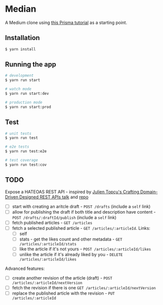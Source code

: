 # Median

A Medium clone using [this Prisma tutorial](https://www.prisma.io/blog/nestjs-prisma-rest-api-7D056s1BmOL0) as a starting point.

## Installation

```bash
$ yarn install
```

## Running the app

```bash
# development
$ yarn run start

# watch mode
$ yarn run start:dev

# production mode
$ yarn run start:prod
```

## Test

```bash
# unit tests
$ yarn run test

# e2e tests
$ yarn run test:e2e

# test coverage
$ yarn run test:cov
```

## TODO
Expose a HATEOAS REST API - inspired by [Julien Topçu's Crafting Domain-Driven Designed REST APIs talk](https://www.youtube.com/watch?v=x3Bf25altb4) and [repo](https://gitlab.com/crafts-records/columbiad-express)
- [ ] start with creating an aritcle draft - `POST /drafts` (include a `self` link)
- [ ] allow for publishing the draft if both title and description have content - `POST /drafts/:draftId/publish` (include a `self` link)
- [ ] fetch published articles - `GET /articles`
- [ ] fetch a selected published article - `GET /articles/:articleId`. Links:
  - [ ] self
  - [ ] stats - get the likes count and other metadata - `GET /articles/:articleId/stats`
  - [ ] like the article if it's not yours - `POST /articles/:articleId/likes`
  - [ ] unlike the article if it's already liked by you - `DELETE /articles/:articleId/likes`

Advanced features:
- [ ] create another revision of the article (draft) - `POST /articles/:articleId/nextVersion`
- [ ] fetch the revision if there is one `GET /articles/:articleId/nextVersion`
- [ ] replace the published article with the revision - `PUT /articles/:articleId`
